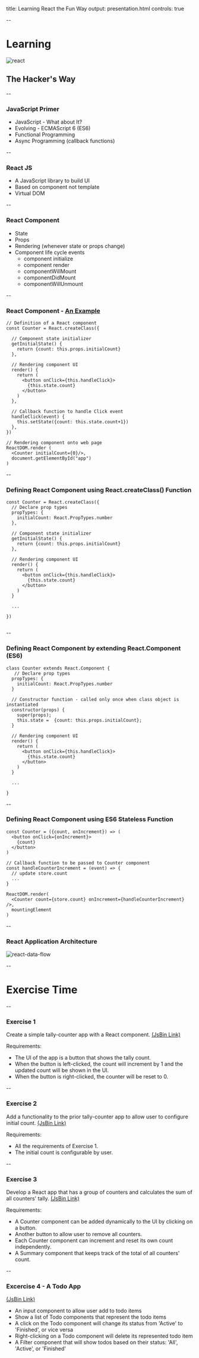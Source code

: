 title: Learning React the Fun Way
output: presentation.html
controls: true

--
# Learning
![react](react.png)

## The Hacker's Way

--
### JavaScript Primer

* JavaScript - What about It?
* Evolving - ECMAScript 6 (ES6)
* Functional Programming
* Async Programming (callback functions)

--
### React JS

* A JavaScript library to build UI
* Based on component not template
* Virtual DOM

--
### React Component

* State
* Props
* Rendering (whenever state or props change)
* Component life cycle events
  - component initialize
  - component render
  - componentWillMount
  - componentDidMount
  - componentWillUnmount

--
### React Component - <a href="http://jsbin.com/wibepuhoza/edit?html,js,output" target="_blank">An Example</a>

```
// Definition of a React component
const Counter = React.createClass({

  // Component state initializer
  getInitialState() {
    return {count: this.props.initialCount}
  },

  // Rendering component UI
  render() {
    return (
      <button onClick={this.handleClick}>
        {this.state.count}
      </button>
    )
  },

  // Callback function to handle Click event
  handleClick(event) {
    this.setState({count: this.state.count+1})
  },
})

// Rendering component onto web page
ReactDOM.render (
  <Counter initialCount={0}/>,
  document.getElementById("app")
)

```

--
### Defining React Component using React.createClass() Function

```
const Counter = React.createClass({
  // Declare prop types
  propTypes: {
    initialCount: React.PropTypes.number
  },

  // Component state initializer
  getInitialState() {
    return {count: this.props.initialCount}
  },

  // Rendering component UI
  render() {
    return (
      <button onClick={this.handleClick}>
        {this.state.count}
      </button>
    )
  }
  
  ...

})
  
```

--
### Defining React Component by extending React.Component (ES6)

```
class Counter extends React.Component {
   // Declare prop types
  propTypes: {
    initialCount: React.PropTypes.number
  }

  // Constructor function - called only once when class object is instantiated
  constructor(props) {
    super(props);
    this.state =  {count: this.props.initialCount};
  }

  // Rendering component UI
  render() {
    return (
      <button onClick={this.handleClick}>
        {this.state.count}
      </button>
    )
  }
  
  ...
  
}

```

--
### Defining React Component using ES6 Stateless Function

```
const Counter = ({count, onIncrement}) => (
  <button onClick={onIncrement}>
    {count}
  </button>
)

// Callback function to be passed to Counter component
const handleCounterIncrement = (event) => {
  // update store.count
  ...
}

ReactDOM.render(
  <Counter count={store.count} onIncrement={handleCounterIncrement} />,
  mountingElement
)

```

--
### React Application Architecture

![react-data-flow](react-data-flow.jpg)


--
# Exercise Time


--
### Exercise 1 

Create a simple tally-counter app with a React component. <a href="http://jsbin.com/cigebonuhi/edit?html,js,output" target="_blank">(JsBin Link)</a>

Requirements:
- The UI of the app is a button that shows the tally count.
- When the button is left-clicked, the count will increment by 1 and the updated count will be shown in the UI.
- When the button is right-clicked, the counter will be reset to 0.


--
### Exercise 2 

Add a functionality to the prior tally-counter app to allow user to configure initial count. <a href="http://jsbin.com/zujefulipe/edit?html,js,output" target="_blank">(JsBin Link)</a>

Requirements:
- All the requirements of Exercise 1.
- The initial count is configurable by user.


--
### Exercise 3 

Develop a React app that has a group of counters and calculates the sum of all counters' tally. <a href="http://jsbin.com/qiqogabusu/edit?html,js,output" target="_blank">(JsBin Link)</a>

Requirements:
- A Counter component can be added dynamically to the UI by clicking on a button.
- Another button to allow user to remove all counters.
- Each Counter component can increment and reset its own count independently.
- A Summary component that keeps track of the total of all counters' count.


--
### Excercise 4 - A Todo App
<a href="http://jsbin.com/saxiwunefi/edit?html,js,output" target="_blank">(JsBin Link)</a>

- An input component to allow user add to todo items
- Show a list of Todo components that represent the todo items
- A click on the Todo component will change its status from 'Active' to 'Finished', or vice versa
- Right-clicking on a Todo component will delete its represented todo item
- A Filter component that will show todos based on their status: 'All', 'Active', or 'Finished'
